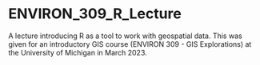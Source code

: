 # ENVIRON_309_R_Lecture
A lecture introducing R as a tool to work with geospatial data. This was given for an introductory GIS course (ENVIRON 309 - GIS Explorations) at the University of Michigan in March 2023. 
